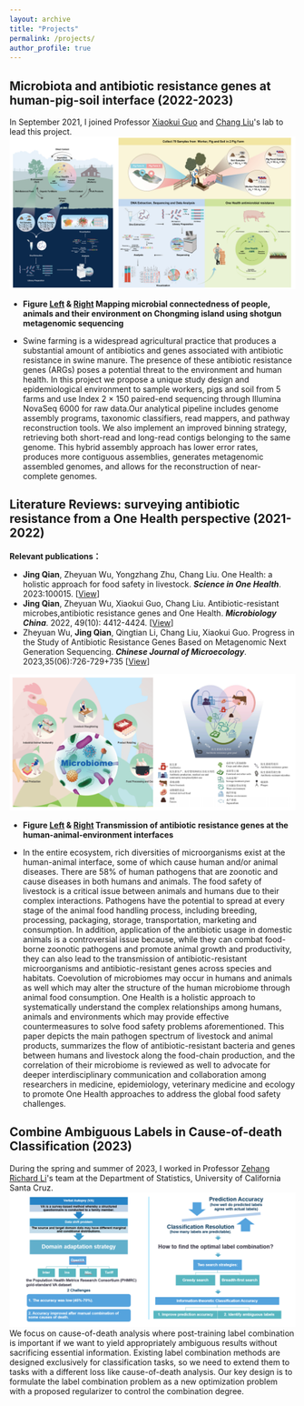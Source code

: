 ```yaml
---
layout: archive
title: "Projects"
permalink: /projects/
author_profile: true
---
```


Microbiota and antibiotic resistance genes at human-pig-soil interface (2022-2023)
------
In September 2021, I joined Professor [Xiaokui Guo](https://www.shsmu.edu.cn/english/info/1269/1924.htm) and [Chang Liu](https://www.shsmu.edu.cn/english/info/1299/2190.htm)'s lab to lead this project.
![figure1](/images/2022_2023_project_1_2_combine.png)

+ **Figure [Left](https://drive.google.com/file/d/1GZnsrNatXDrxWZX9U0QeRD4sF9_KQ9X-/view?usp=sharing) & [Right](https://drive.google.com/file/d/1-SYHXCjU_5uRPG7FU51wi_iiyd4x3NiK/view?usp=drive_link) Mapping microbial connectedness of people, animals and their environment on Chongming island using shotgun metagenomic sequencing**

+ Swine farming is a widespread agricultural practice that produces a substantial amount of antibiotics and genes associated with antibiotic resistance in swine manure. The presence of these antibiotic resistance genes (ARGs) poses a potential threat to the environment and human health. In this project we propose a unique study design and epidemiological environment to sample workers, pigs and soil from 5 farms and use Index 2 × 150 paired-end sequencing through Illumina NovaSeq 6000 for raw data.Our analytical pipeline includes genome assembly programs, taxonomic classifiers, read mappers, and pathway reconstruction tools. We also implement an improved binning strategy, retrieving both short-read and long-read contigs belonging to the same genome. This hybrid assembly approach has lower error rates, produces more contiguous assemblies, generates metagenomic assembled genomes, and allows for the reconstruction of near-complete genomes.

  
Literature Reviews: surveying antibiotic resistance from a One Health perspective (2021-2022)
------
**Relevant publications：**
+ **Jing Qian**, Zheyuan Wu, Yongzhang Zhu, Chang Liu. One Health: a holistic approach for food safety in livestock. ***Science in One Health***. 2023:100015. [[View](https://www.sciencedirect.com/science/article/pii/S2949704323000094)]
+ **Jing Qian**, Zheyuan Wu, Xiaokui Guo, Chang Liu. Antibiotic-resistant microbes,antibiotic resistance genes and One Health. ***Microbiology China***. 2022, 49(10): 4412-4424. [[View](https://wswxtb.ijournals.cn/wswxtbcn/article/abstract/tb22104412)]
+ Zheyuan Wu, **Jing Qian**, Qingtian Li, Chang Liu, Xiaokui Guo. Progress in the Study of Antibiotic Resistance Genes Based on Metagenomic Next Generation Sequencing. ***Chinese Journal of Microecology***. 2023,35(06):726-729+735 [[View](https://cjm.dmu.edu.cn/article/doi/10.13381/j.cnki.cjm.202306017)]


![figure2](/images/2021_2022_project_3_4_review_combine.png)

+ **Figure [Left](https://drive.google.com/file/d/16cIZ7Mfaa-B_u8yLpAs5AyiKMAkzTewe/view?usp=drive_link) & [Right](https://drive.google.com/file/d/1sr6dpHNV0QWh3mFO11jMl0nljAhp59qS/view?usp=drive_link) Transmission of antibiotic resistance genes at the human-animal-environment interfaces**

+ In the entire ecosystem, rich diversities of microorganisms exist at the human-animal interface, some of which cause human and/or animal diseases. There are 58% of human pathogens that are zoonotic and cause diseases in both humans and animals. The food safety of livestock is a critical issue between animals and humans due to their complex interactions. Pathogens have the potential to spread at every stage of the animal food handling process, including breeding, processing, packaging, storage, transportation, marketing and consumption. In addition, application of the antibiotic usage in domestic animals is a controversial issue because, while they can combat food-borne zoonotic pathogens and promote animal growth and productivity, they can also lead to the transmission of antibiotic-resistant microorganisms and antibiotic-resistant genes across species and habitats. Coevolution of microbiomes may occur in humans and animals as well which may alter the structure of the human microbiome through animal food consumption. One Health is a holistic approach to systematically understand the complex relationships among humans, animals and environments which may provide effective countermeasures to solve food safety problems aforementioned. This paper depicts the main pathogen spectrum of livestock and animal products, summarizes the flow of antibiotic-resistant bacteria and genes between humans and livestock along the food-chain production, and the correlation of their microbiome is reviewed as well to advocate for deeper interdisciplinary communication and collaboration among researchers in medicine, epidemiology, veterinary medicine and ecology to promote One Health approaches to address the global food safety challenges.

Combine Ambiguous Labels in Cause-of-death Classification (2023)
------
During the spring and summer of 2023, I worked in Professor [Zehang Richard Li](https://zehangli.com/)'s team at the Department of Statistics, University of California Santa Cruz.
![figure-openva](/images/2023_summerintern_itca_openva.png)
We focus on cause-of-death analysis where post-training label combination is important if we want to yield appropriately ambiguous results without sacrificing essential information. Existing label combination methods are designed exclusively for classification tasks, so we need to extend them to tasks with a different loss like cause-of-death analysis. Our key design is to formulate the label combination problem as a new optimization problem with a proposed regularizer to control the combination degree.
